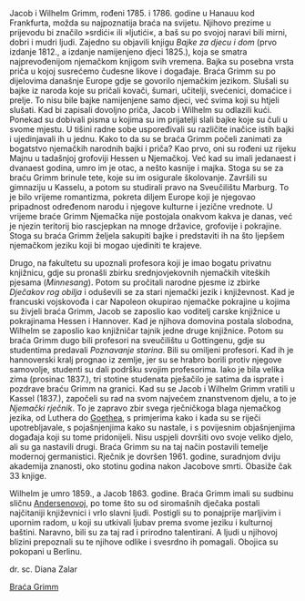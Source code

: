 Jacob i Wilhelm Grimm, rođeni 1785. i 1786. godine u Hanauu kod Frankfurta, možda su najpoznatija braća na svijetu. Njihovo prezime u prijevodu bi značilo »srdići« ili »ljutići«, a baš su po svojoj naravi bili mirni, dobri i mudri ljudi. Zajedno su objavili knjigu _Bajke za djecu i dom_ (prvo izdanje 1812., a izdanje namijenjeno djeci 1825.), koja se smatra najprevođenijom njemačkom knjigom svih vremena. Bajka su posebna vrsta priča u kojoj susrećemo čudesne likove i događaje. Braća Grimm su po dijelovima današnje Europe gdje se govorilo njemačkim jezikom. Slušali su bajke iz naroda koje su pričali kovači, šumari, učitelji, svećenici, domaćice i prelje. To nisu bile bajke namijenjene samo djeci, već svima koji su htjeli slušati. Kad bi zapisali dovoljno priča, Jacob i Wilhelm su odlazili kući. Ponekad su dobivali pisma u kojima su im prijatelji slali bajke koje su čuli u svome mjestu. U tišini radne sobe uspoređivali su različite inačice istih bajki i ujedinjavali ih u jednu.
Kako to da su se braća Grimm počeli zanimati za bogatstvo njemačkih narodnih bajki i priča? Kao prvo, oni su rođeni uz rijeku Majnu u tadašnjoj grofoviji Hessen u Njemačkoj. Već kad su imali jedanaest i dvanaest godina, umro im je otac, a nešto kasnije i majka. Stoga su se za braću Grimm brinule tete, koje su im osigurale školovanje. Završili su gimnaziju u Kasselu, a potom su studirali pravo na Sveučilištu Marburg. To je bilo vrijeme romantizma, pokreta diljem Europe koji je njegovao pripadnost određenom narodu i njegove kulturne i jezične vrednote. U vrijeme braće Grimm Njemačka nije postojala onakvom kakva je danas, već je njezin teritorij bio rascjepkan na mnoge državice, grofovije i pokrajine. Stoga su braća Grimm željela sakupiti bajke i predstaviti ih na što ljepšem njemačkom jeziku koji bi mogao ujediniti te krajeve.

Drugo, na fakultetu su upoznali profesora koji je imao bogatu privatnu knjižnicu, gdje su pronašli zbirku srednjovjekovnih njemačkih viteških pjesama (_Minnesang_). Potom su pročitali narodne pjesme iz zbirke _Dječakov rog obilja_ i oduševili se za stari njemački jezik i književnost. Kad je francuski vojskovođa i car Napoleon okupirao njemačke pokrajine u kojima su živjeli braća Grimm, Jacob se zaposlio kao voditelj carske knjižnice u pokrajinama Hessen i Hannover. Kad je njihova domovina postala slobodna, Wilhelm se zaposlio kao knjižničar tajnik jedne druge knjižnice. Potom su braća Grimm dugo bili profesori na sveučilištu u Gottingenu, gdje su studentima predavali _Poznavanje starina_. Bili su omiljeni profesori. Kad ih je hannoverski kralj prognao iz zemlje, jer su se hrabro borili protiv njegove samovolje, studenti su dali podršku svojim profesorima. Iako je bila velika zima (prosinac 1837.), tri stotine studenata pješačilo je satima da isprate i pozdrave braću Grimm na granici. Kad su se Jacob i Wilhelm Grimm vratili u Kassel (1837.), započeli su rad na svom najvećem znanstvenom djelu, a to je _Njemački rječnik_. To je zapravo zbir svega rječničkoga blaga njemačkog jezika, od Luthera do [Goethea](https://lektire.skole.hr/node/308), s primjerima kako i kada su se riječi upotrebljavale, s pojašnjenjima kako su nastale, i s povijesnim objašnjenjima događaja koji su tome pridonijeli. Nisu uspjeli dovršiti ovo svoje veliko djelo, ali su ga nastavili drugi. Braća Grimm su na taj način postavili temelje modernoj germanistici. Rječnik je dovršen 1961. godine, suradnjom dviju akademija znanosti, oko stotinu godina nakon Jacobove smrti. Obasiže čak 33 knjige.

Wilhelm je umro 1859., a Jacob 1863. godine. Braća Grimm imali su sudbinu sličnu [Andersenovoj](https://lektire.skole.hr/node/8834), po tome što su od siromašnih dječaka postali najčitaniji književnici i vrlo slavni ljudi. Postigli su to ponajprije marljivim i upornim radom, u koji su utkivali ljubav prema svome jeziku i kulturnoj baštini. Naravno, bili su za taj rad i prirodno talentirani. A ljudi u njihovoj blizini prepoznali su te njihove odlike i svesrdno ih pomagali. Obojica su pokopani u Berlinu.

dr. sc. Diana Zalar

[Braća Grimm](https://sjedi5.com/wp-content/uploads/2016/01/Jacob-i-Wilhelm-Grimm.jpg)
